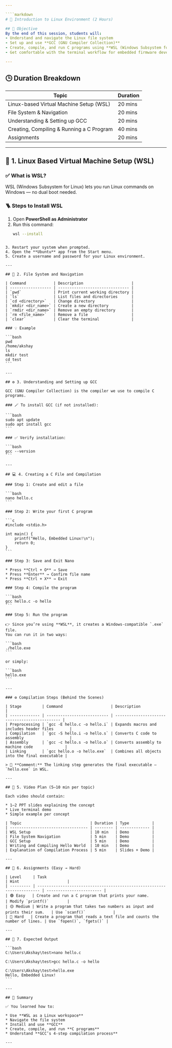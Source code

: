 ```yaml
---

````markdown
# 🧠 Introduction to Linux Environment (2 Hours)

## 🎯 Objective
By the end of this session, students will:
- Understand and navigate the Linux file system  
- Set up and use **GCC (GNU Compiler Collection)**  
- Create, compile, and run C programs using **WSL (Windows Subsystem for Linux)**  
- Get comfortable with the terminal workflow for embedded firmware development  

---
```


## 🕒 Duration Breakdown

| Topic | Duration |
|-------|-----------|
| Linux-based Virtual Machine Setup (WSL) | 20 mins |
| File System & Navigation | 20 mins |
| Understanding & Setting up GCC | 20 mins |
| Creating, Compiling & Running a C Program | 40 mins |
| Assignments | 20 mins |

---

## 🧩 1. Linux Based Virtual Machine Setup (WSL)

### ✅ What is WSL?
WSL (Windows Subsystem for Linux) lets you run Linux commands on Windows — no dual boot needed.

### 🪜 Steps to Install WSL
1. Open **PowerShell as Administrator**
2. Run this command:
   ```bash
   wsl --install
````

3. Restart your system when prompted.
4. Open the **Ubuntu** app from the Start menu.
5. Create a username and password for your Linux environment.

---

## 🧭 2. File System and Navigation

| Command            | Description                     |
| ------------------ | ------------------------------- |
| `pwd`              | Print current working directory |
| `ls`               | List files and directories      |
| `cd <directory>`   | Change directory                |
| `mkdir <dir_name>` | Create a new directory          |
| `rmdir <dir_name>` | Remove an empty directory       |
| `rm <file_name>`   | Remove a file                   |
| `clear`            | Clear the terminal              |

### 💡 Example

```bash
pwd
/home/akshay
ls
mkdir test
cd test
```

---

## ⚙️ 3. Understanding and Setting up GCC

GCC (GNU Compiler Collection) is the compiler we use to compile C programs.

### 🪄 To install GCC (if not installed):

```bash
sudo apt update
sudo apt install gcc
```

### ✅ Verify installation:

```bash
gcc --version
```

---

## 💻 4. Creating a C File and Compilation

### Step 1: Create and edit a file

```bash
nano hello.c
```

### Step 2: Write your first C program

```c
#include <stdio.h>

int main() {
    printf("Hello, Embedded Linux!\n");
    return 0;
}
```

### Step 3: Save and Exit Nano

* Press **Ctrl + O** → Save
* Press **Enter** → Confirm file name
* Press **Ctrl + X** → Exit

### Step 4: Compile the program

```bash
gcc hello.c -o hello
```

### Step 5: Run the program

👉 Since you’re using **WSL**, it creates a Windows-compatible `.exe` file.
You can run it in two ways:

```bash
./hello.exe
```

or simply:

```bash
hello.exe
```

---

### ⚙️ Compilation Steps (Behind the Scenes)

| Stage         | Command                     | Description                                    |
| ------------- | --------------------------- | ---------------------------------------------- |
| Preprocessing | `gcc -E hello.c -o hello.i` | Expands macros and includes header files       |
| Compilation   | `gcc -S hello.i -o hello.s` | Converts C code to assembly                    |
| Assembly      | `gcc -c hello.s -o hello.o` | Converts assembly to machine code              |
| Linking       | `gcc hello.o -o hello.exe`  | Combines all objects into the final executable |

> 💬 **Comment:** The linking step generates the final executable — `hello.exe` in WSL.

---

## 🎥 5. Video Plan (5–10 min per topic)

Each video should contain:

* 1–2 PPT slides explaining the concept
* Live terminal demo
* Simple example per concept

| Topic                              | Duration | Type          |
| ---------------------------------- | -------- | ------------- |
| WSL Setup                          | 10 min   | Demo          |
| File System Navigation             | 5 min    | Demo          |
| GCC Setup                          | 5 min    | Demo          |
| Writing and Compiling Hello World  | 10 min   | Demo          |
| Explanation of Compilation Process | 5 min    | Slides + Demo |

---

## 🧠 6. Assignments (Easy → Hard)

| Level     | Task                                                                    | Hint                     |
| --------- | ----------------------------------------------------------------------- | ------------------------ |
| 🟢 Easy   | Create and run a C program that prints your name.                       | Modify `printf()`        |
| 🟡 Medium | Write a program that takes two numbers as input and prints their sum.   | Use `scanf()`            |
| 🔴 Hard   | Create a program that reads a text file and counts the number of lines. | Use `fopen()`, `fgets()` |

---

## 🧩 7. Expected Output

```bash
C:\Users\Akshay\test>nano hello.c

C:\Users\Akshay\test>gcc hello.c -o hello

C:\Users\Akshay\test>hello.exe
Hello, Embedded Linux!
```

---

## 🧾 Summary

✅ You learned how to:

* Use **WSL as a Linux workspace**
* Navigate the file system
* Install and use **GCC**
* Create, compile, and run **C programs**
* Understand **GCC’s 4-step compilation process**

---
